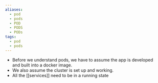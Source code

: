 ```yaml
---
aliases:
  - pod
  - pods
  - POD
  - PODS
  - PODs
tags:
  - pod
  - pods
---
```

- Before we understand pods, we have to assume the app is developed and built into a docker image.
- We also assume the cluster is set up and working.
- All the [[services]] need to be in a running state